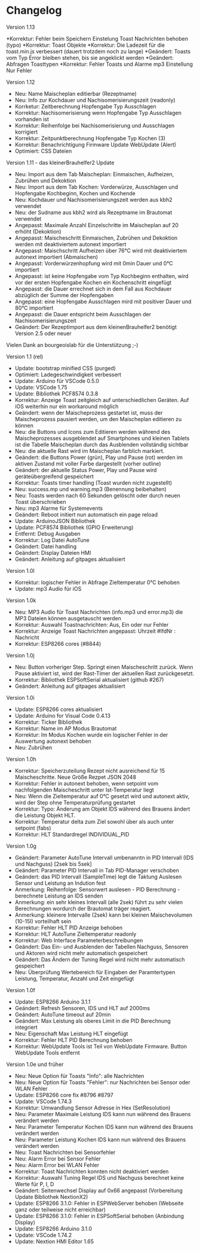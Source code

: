 # Changelog

Version 1.13

\*Korrektur: Fehler beim Speichern Einstelung Toast Nachrichten behoben (typo) \*Korrektur: Toast Objekte \*Korrektur: Die Ladezeit für die toast.min.js verbessert (dauert trotzdem noch zu lange) \*Geändert: Toasts vom Typ Error bleiben stehen, bis sie angeklickt werden \*Geändert: Abfragen Toasttypen \*Korrektur: Fehler Toasts und Alarme mp3 Einstellung Nur Fehler

Version 1.12

* Neu: Name Maischeplan editierbar (Rezeptname)
* Neu: Info zur Kochdauer und Nachisomerisierungszeit (readonly)
* Korrketur: Zeitberechnung Hopfengabe Typ Ausschlagen
* Korrektur: Nachisomerisierung wenn Hopfengabe Typ Ausschlagen vorhanden ist
* Korrektur: Reihenfolge bei Nachisomerisierung und Ausschlagen korrigiert
* Korrektur: Zeitpunktberechnung Hopfengabe Typ Kochen (3)
* Korrektur: Benachrichtigung Firmware Update WebUpdate (Alert)
* Optimiert: CSS Dateien

Version 1.11 - das kleinerBrauhelfer2 Update

* Neu: Import aus dem Tab Maischeplan: Einmaischen, Aufheizen, Zubrühen und Dekoktion
* Neu: Import aus dem Tab Kochen: Vorderwürze, Ausschlagen und Hopfengabe Kochbeginn, Kochen und Kochende
* Neu: Kochdauer und Nachisomerisierungszeit werden aus kbh2 verwendet
* Neu: der Sudname aus kbh2 wird als Rezeptname im Brautomat verwendet
* Angepasst: Maximale Anzahl Einzelschritte im Maischeplan auf 20 erhöht (Dekoktion)
* Angepasst: Maischeschritt Einmaischen, Zubrühen und Dekoktion werden mit deaktiviertem autonext importiert
* Angepasst: Maischschritt Aufheizen über 76°C wird mit deaktiviertem autonext importiert (Abmaischen)
* Angepasst: Vorderwürzenhopfung wird mit 0min Dauer und 0°C importiert
* Angepasst: ist keine Hopfengabe vom Typ Kochbeginn enthalten, wird vor der ersten Hopfengabe Kochen ein Kochenschritt eingefügt
* Angepasst: die Dauer errechnet sich in dem Fall aus Kochdauer abzüglich der Summe der Hopfengaben
* Angepasst: eine Hopfengabe Ausschlagen mird mit positiver Dauer und 80°C importiert
* Angepasst: die Dauer entspricht beim Ausschlagen der Nachisomerisierungszeit
* Geändert: Der Rezeptimport aus dem kleinenBrauhelfer2 benötigt Version 2.5 oder neuer

Vielen Dank an bourgeoislab für die Unterstützung ;-)

Version 1.1 (rel)

* Update: bootstrap minified CSS (purged)
* Optimiert: Ladegeschwindigkeit verbessert
* Update: Arduino für VSCode 0.5.0
* Update: VSCode 1.75
* Update: Bibliothek PCF8574 0.3.8
* Korrektur: Anzeige Toast zeitgleich auf unterschiedlichen Geräten. Auf iOS weiterhin nur ein workaround möglich
* Geändert: wenn der Maischeprozess gestartet ist, muss der Maischeprozess pausiert werden, um den Maischeplan editieren zu können
* Neu: die Buttons und Icons zum Editieren werden während des Maischeprozesses ausgeblendet auf Smartphones und kleinen Tablets ist die Tabelle Maischeplan durch das Ausblenden vollständig sichtbar
* Neu: die aktuelle Rast wird im Maischeplan farblich markiert.
* Geändert: die Buttons Power (grün), Play und Pause (rot) werden im aktiven Zustand mit voller Farbe dargestellt (vorher outline)
* Geändert: der aktuelle Status Power, Play und Pause wird geräteübergreifend gespeichert
* Korrektur: Toasts timer handling (Toast wurden nicht zugestellt)
* Neu: success.mp und warning.mp3 (Benennung beibehalten)
* Neu: Toasts werden nach 60 Sekunden gelöscht oder durch neuen Toast überschrieben
* Neu: mp3 Alarme für Systemevents
* Geändert: Reboot initiert nun automatisch ein page reload
* Update: ArduinoJSON Bibliothek
* Update: PCF8574 Bibliothek (GPIO Erweiterung)
* Entfernt: Debug Ausgaben
* Korrektur: Log Datei AutoTune
* Geändert: Datei handling
* Geändert: Display Dateien HMI
* Geändert: Anleitung auf gitpages aktualisiert

Version 1.0l

* Korrektur: logischer Fehler in Abfrage Zieltemperatur 0°C behoben
* Update: mp3 Audio für iOS

Version 1.0k

* Neu: MP3 Audio für Toast Nachrichten (info.mp3 und error.mp3) die MP3 Dateien können ausgetauscht werden
* Korrektur: Auswahl Toastnachrichten: Aus, Ein oder nur Fehler
* Korrektur: Anzeige Toast Nachrichten angepasst: Uhrzeit #lfdNr : Nachricht
* Korrektur: ESP8266 cores (#8844)

Version 1.0j

* Neu: Button vorheriger Step. Springt einen Maischeschritt zurück. Wenn Pause aktiviert ist, wird der Rast-Timer der aktuellen Rast zurückgesetzt.
* Korrektur: Bibliothek ESPSoftSerial aktualisiert (github #267)
* Geändert: Anleitung auf gitpages aktualisiert

Version 1.0i

* Update: ESP8266 cores aktualisiert
* Update: Arduino for Visual Code 0.4.13
* Korrektur: Ticker Bibliothek
* Korrektur: Name im AP Modus Brautomat
* Korrektur: Im Modus Kochen wurde ein logischer Fehler in der Auswertung autonext behoben
* Neu: Zubrühen

Version 1.0h

* Korrektur: Speicherzuteilung Rezept nicht ausreichend für 15 Maischeschritte. Neue Größe Rezpet JSON 2048
* Korrektur: Fehler in autonext behoben, wenn setpoint vom nachfolgenden Maischeschritt unter Ist-Temperatur liegt
* Neu: Wenn die Zieltemperatur auf 0°C gesetzt wird und autonext aktiv, wird der Step ohne Temperaturprüfung gestartet
* Korrektur: Typo: Änderung am Objekt IDS während des Brauens ändert die Leistung Objekt HLT.
* Korrektur: Temperatur delta zum Ziel sowohl über als auch unter setpoint (fabs)
* Korrektur: HLT Standardregel INDIVIDUAL\_PID

Version 1.0g

* Geändert: Parameter AutoTune Intervall umbenanntn in PID Intervall (IDS und Nachguss) \[2sek bis 5sek]
* Geändert: Parameter PID Intervall in Tab PID-Manager verschoben
* Geändert: das PID Intervall (SampleTime) legt die Taktung Auslesen Sensor und Leistung an Indution fest
* Anmerkung: Reihenfolge: Sensorwert auslesen - PID Berechnung - berechnete Leistung an IDS senden
* Anmerkung: ein sehr kleines Intervall (alle 2sek) führt zu sehr vielen Berechnungen wordurch der Brautomat träger reagiert.
* Anmerkung: kleinere Intervalle (2sek) kann bei kleinen Maischevolumen (10-15l) vorteilhaft sein
* Korrektur: Fehler HLT PID Anzeige behoben
* Korrektur: HLT AutoTune Zieltemperatur readonly
* Korrektur: Web Interface Parameterbeschreibungen
* Geändert: Das Ein- und Ausblenden der Tabellen Nachguss, Sensoren und Aktoren wird nicht mehr automatisch gespeichert
* Geändert: Das Ändern der Tuning Regel wird nicht mehr automatisch gespeichert
* Neu: Überprüfung Wertebereich für Eingaben der Paramtertypen Leistung, Temperatur, Anzahl und Zeit eingefügt

Version 1.0f

* Update: ESP8266 Arduino 3.1.1
* Geändert: Refresh Sensoren, IDS und HLT auf 2000ms
* Geändert: AutoTune timeout auf 20min
* Geändert: Max Leistung als oberes Limit in die PID Berechnung integriert
* Neu: Eigenschaft Max Leistung HLT eingefügt
* Korrektur: Fehler HLT PID Berechnung behoben
* Korrektur: WebUpdate Tools ist Teil von WebUpdate Firmware. Button WebUpdate Tools entfernt

Version 1.0e und früher

* Neu: Neue Option für Toasts "Info": alle Nachrichten
* Neu: Neue Option für Toasts "Fehler": nur Nachrichten bei Sensor oder WLAN Fehler
* Update: ESP8266 core fix #8796 #8797
* Update: VSCode 1.74.3
* Korrektur: Umwandlung Sensor Adresse in Hex (SetResolution)
* Neu: Parameter Maximale Leistung IDS kann nun während des Brauens verändert werden
* Neu: Parameter Temperatur Kochen IDS kann nun während des Brauens verändert werden
* Neu: Parameter Leistung Kochen IDS kann nun während des Brauens verändert werden
* Neu: Toast Nachrichten bei Sensorfehler
* Neu: Alarm Error bei Sensor Fehler
* Neu: Alarm Error bei WLAN Fehler
* Korrektur: Toast Nachrichten konnten nicht deaktiviert werden
* Korrektur: Auswahl Tuning Regel IDS und Nachguss berechnet keine Werte für P, I, D
* Geändert: Seitenwechsel Display auf 0x66 angepasst (Vorbereitung Update Bibliothek NextionX2)
* Update: ESP8266 3.1.0: Fehler in ESPWebServer behoben (Webseite ganz oder teilweise nicht erreichbar)
* Update: ESP8266 3.1.0: Fehler in ESPSoftSerial behoben (Anbindung Display)
* Update: ESP8266 Arduino 3.1.0
* Update: VSCode 1.74.2
* Update: Nextion HMI Editor 1.65
